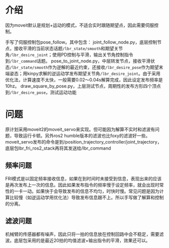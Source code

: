 # 介绍
因为moveit默认是规划+运动的模式，不适合实时跟随期望点，因此需要伺服控制。

手写了伺服控制包pose_follow。其中包含：
joint_follow_node.py，底层控制节点，接收平滑的当前状态话题`/lbr_state/smooth`和期望关节角`/lbr_desire_joint`；使用PD控制与平滑，输出关节角控制指令到`/lbr_command`话题。
pose_to_joint_node.py，中层转发节点，接收平滑状态`/lbr_state/smooth`作为逆解的最近约束，还接收`/lbr_desire_pose`作为期望末端姿态；用kinpy求解的逆运动学发布期望关节角`/lbr_desire_joint`。由于采用优化法，计算速度不太快，一般需要0.02～0.04s解算完成，因此设定发布频率是10hz。
draw_square_by_pose.py，上层测试节点，周期性的发布方形四个顶点到`/lbr_desire_pose`，测试运动功能


# 问题 
原计划采用moveit2的moveit_servo来实现。但可能因为解算不实时和滤波有问题，导致运行卡顿。另外ros2 humble版本的滤波也比foxy的滤波好一些。moveit_servo发布的命令是到/position_trajectory_controller/joint_trajectory，底层包lbr_fri_ros2_stack再将其发送给/lbr_command

## 频率问题
FRI模式是以固定频率接收信息，如果在到时间时未接受到信息，表现出来的应该是再次发布上一次的信息。因此如果发布指令的频率慢于设定频率，就会出现时常性的一卡一动。如果快于会导致发布的信息不均匀，时快时慢。常见问题是因为计算比较慢（如逆运动学用优化法）导致发布信息跟不上。所以手写做了解算和控制的分离。

## 滤波问题
机械臂的传感器都有噪声，因此只将一拍的信息放在控制回路中会不稳定，需要滤波。底层包采用的是最近20拍的均值滤波+输出指令的平滑，效果还可以。
